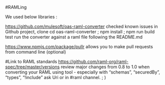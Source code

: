 #RAMLing

We used below libraries :

https://github.com/mulesoft/oas-raml-converter 
checked known issues in Github project, clone
cd oas-raml-converter ; npm install ; npm run build
test run the converter against a raml file following the README.md

https://www.npmjs.com/package/pullr allows you to make pull requests from command line (optional)

#Link to RAML standards
https://github.com/raml-org/raml-spec/tree/master/versions
review major changes from 0.8 to 1.0 when converting your RAML using tool - especially with “schemas”, “securedBy”, “types”, “!include” ask Uri or in #raml channel. ; ) 
